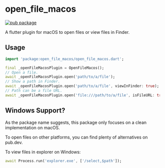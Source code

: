 # open_file_macos

[![pub package](https://img.shields.io/pub/v/open_file_macos.svg)](https://pub.dev/packages/open_file_macos)

A flutter plugin for macOS to open files or view files in Finder.

## Usage

```dart
import 'package:open_file_macos/open_file_macos.dart';

final _openFileMacosPlugin = OpenFileMacos();
// Open a file.
await _openFileMacosPlugin.open('path/to/a/file');
// Show a path in Finder.
await _openFileMacosPlugin.open('path/to/a/file', viewInFinder: true);
// Path can be a file URL.
await _openFileMacosPlugin.open('file:///path/to/a/file', isFileURL: true);
```

## Windows Support?

As the package name suggests, this package only focuses on a clean implementation on macOS. 

To open files on other platforms, you can find plenty of alternatives on pub.dev.

To view files in explorer on Windows:

```dart
await Process.run('explorer.exe', ['/select,$path']);
```
